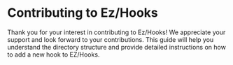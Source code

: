 # Contributing to Ez/Hooks

Thank you for your interest in contributing to Ez/Hooks! We appreciate your support and look forward to your contributions. This guide will help you understand the directory structure and provide detailed instructions on how to add a new hook to EZ/Hooks.
